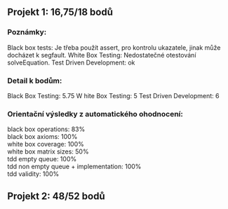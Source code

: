 ## Projekt 1: 16,75/18 bodů</br>
 ### Poznámky:</br>
   Black box tests:
     Je třeba použít assert, pro kontrolu ukazatele, jinak může docházet k segfault.
   White Box Testing:
     Nedostatečné otestování solveEquation.
   Test Driven Development:
     ok
 ### Detail k bodům:</br>
   Black Box Testing: 5.75
   W hite Box Testing: 5
   Test Driven Development: 6
 ### Orientační výsledky z automatického ohodnocení:</br>
   black box operations: 83%</br>
   black box axioms: 100%</br>
   white box coverage: 100%</br>
   white box matrix sizes: 50%</br>
   tdd empty queue: 100%</br>
   tdd non empty queue + implementation: 100%</br>
   tdd validity: 100%</br>
## Projekt 2: 48/52 bodů</br>
